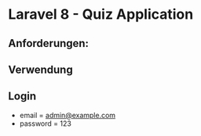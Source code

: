 # Laravel 8 - Quiz Application

## Anforderungen:

## Verwendung

## Login

-   email = admin@example.com
-   password = 123
